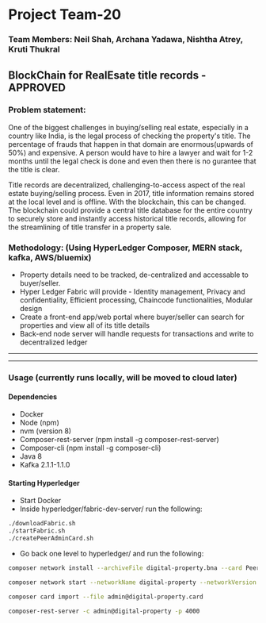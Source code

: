 # Project Team-20
### **Team Members:** Neil Shah, Archana Yadawa, Nishtha Atrey, Kruti Thukral


## BlockChain for RealEsate title records  - APPROVED

### Problem statement: 

One of the biggest challenges in buying/selling real estate, especially in a country like India, is the legal process of checking the property's title. The percentage of frauds that happen in that domain are enormous(upwards of 50%) and expensive. A person would have to hire a lawyer and wait for 1-2 months until the legal check is done and even then there is no gurantee that the title is clear.  

Title records are decentralized, challenging-to-access aspect of the real estate buying/selling process. Even in 2017, title information remains stored at the local level and is offline. With the blockchain, this can be changed. The blockchain could provide a central title database for the entire country to securely store and instantly access historical title records, allowing for the streamlining of title transfer in a property sale. 


### Methodology: (Using HyperLedger Composer, MERN stack, kafka, AWS/bluemix)

- Property details need to be tracked, de-centralized and accessable to buyer/seller.
- Hyper Ledger Fabric will provide - Identity management, Privacy and confidentiality, Efficient processing, Chaincode functionalities, Modular design
- Create a front-end app/web portal where buyer/seller can search for properties and view all of its title details
- Back-end node server will handle requests for transactions and write to decentralized ledger

****************************************************************************************************************

****************************************************************************************************************

### Usage (currently runs locally, will be moved to cloud later)

#### Dependencies
- Docker
- Node (npm)
- nvm (version 8)
- Composer-rest-server (npm install -g composer-rest-server)
- Composer-cli (npm install -g composer-cli)
- Java 8
- Kafka 2.1.1-1.1.0


#### Starting Hyperledger
- Start Docker
- Inside hyperledger/fabric-dev-server/ run the following:
```sh
./downloadFabric.sh 
./startFabric.sh
./createPeerAdminCard.sh
```
- Go back one level to hyperledger/ and run the following:
```sh
composer network install --archiveFile digital-property.bna --card PeerAdmin@hlfv1

composer network start --networkName digital-property --networkVersion 0.2.6 --card PeerAdmin@hlfv1 --networkAdmin admin --networkAdminEnrollSecret adminpw

composer card import --file admin@digital-property.card

composer-rest-server -c admin@digital-property -p 4000

```
